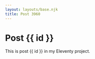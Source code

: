 ```yaml
---
layout: layouts/base.njk
title: Post 3960
---
```


# Post {{ id }}

This is post {{ id }} in my Eleventy project.
